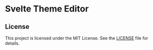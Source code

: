 # Svelte Theme Editor



## License
This project is licensed under the MIT License. See the [LICENSE](LICENSE) file for details.
